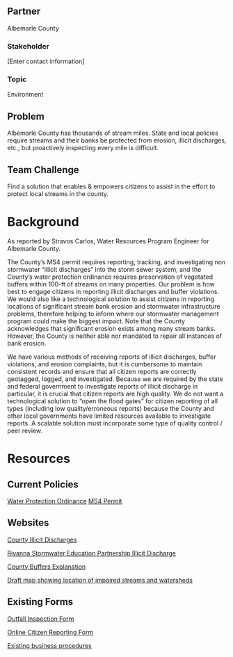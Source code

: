 ## Partner
Albemarle County

### Stakeholder
[Enter contact information]

### Topic
Environment

## Problem
Albemarle County has thousands of stream miles. State and local policies require streams and their banks be protected from erosion, illicit discharges, etc., but proactively inspecting every mile is difficult.

## Team Challenge
Find a solution that enables & empowers citizens to assist in the effort to protect local streams in the county.

# Background
As reported by Stravos Carlos, Water Resources Program Engineer for Albemarle County.

The County’s MS4 permit requires reporting, tracking, and investigating non stormwater “illicit discharges” into the storm sewer system, and the County’s water protection ordinance requires preservation of vegetated buffers within 100-ft of streams on many properties. Our problem is how best to engage citizens in reporting illicit discharges and buffer violations. We would also like a technological solution to assist citizens in reporting locations of significant stream bank erosion and stormwater infrastructure problems, therefore helping to inform where our stormwater management program could make the biggest impact. Note that the County acknowledges that significant erosion exists among many stream banks. However, the County is neither able nor mandated to repair all instances of bank erosion.

We have various methods of receiving reports of illicit discharges, buffer violations, and erosion complaints, but it is cumbersome to maintain consistent records and ensure that all citizen reports are correctly geotagged, logged, and investigated. Because we are required by the state and federal government to investigate reports of illicit discharge in particular, it is crucial that citizen reports are high quality. We do not want a technological solution to “open the flood gates” for citizen reporting of all types (including low quality/erroneous reports) because the County and other local governments have limited resources available to investigate reports. A scalable solution must incorporate some type of quality control / peer review.

# Resources

## Current Policies
[Water Protection Ordinance](https://www.albemarle.org/upload/images/Forms_Center/Departments/County_Attorney/Forms/Albemarle_County_Code_Ch17_Water_Protection.pdf)
[MS4 Permit](http://law.lis.virginia.gov/admincode/title9/agency25/chapter890/section40/)

## Websites
[County Illicit Discharges](https://www.albemarle.org/department.asp?department=water&amp;relpage=4257)

[Rivanna Stormwater Education Partnership Illicit Discharge](http://www.rivanna-stormwater.org/idde.htm)

[County Buffers Explanation](https://www.albemarle.org/department.asp?department=water&amp;relpage=2979)

[Draft map showing location of impaired streams and watersheds](https://rca-water.maps.arcgis.com/apps/webappviewer/index.html?id=ce5cea9beb99481a816c72d24421e3a2)

## Existing Forms
[Outfall Inspection Form](https://github.com/Smart-Cville/Albemarle-County)

[Online Citizen Reporting Form](http://www.rivanna-stormwater.org/idde_report.htm)

[Existing business procedures](https://www.albemarle.org/upload/images/forms_center/departments/Water_Resources/forms/Albemarle_2014_MS4_program_plan_attachments.pdf)
